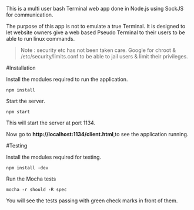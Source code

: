This is a multi user bash Terminal web app done in Node.js using SockJS for communication.

The purpose of this app is not to emulate a true Terminal. It is designed to let website owners give a web based Pseudo Terminal to their users to be able to run linux commands.

> Note : security etc has not been taken care. Google for chroot & /etc/security/limits.conf to be able to jail users & limit their privileges.

#Installation 

Install the modules required to run the application.

	npm install

Start the server.

	npm start

This will start the server at port 1134.

Now go to **http://localhost:1134/client.html**,to see the application running.


#Testing

Install the modules required for testing.

	npm install -dev

Run the Mocha tests
  
	mocha -r should -R spec

You will see the tests passing with green check marks in front of them.
